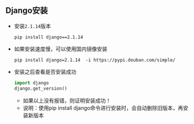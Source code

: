 ## Django安装

- 安装`2.1.14`版本

  `pip install django==2.1.14`

- 如果安装速度慢，可以使用国内镜像安装

  `pip install django=2.1.14  -i https://pypi.douban.com/simple/`

- 安装之后查看是否安装成功

  ```python
  import django
  django.get_version()
  ```

  - 如果以上没有报错，则证明安装成功！
  - 说明：使用pip install django命令进行安装时，会自动删除旧版本，再安装新版本

  

  

  

  

  